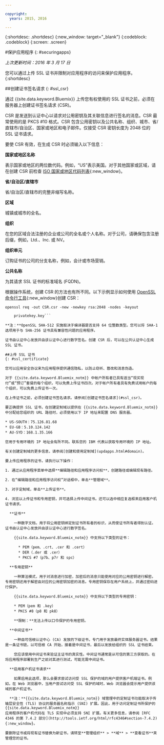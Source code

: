 ```yaml
---

copyright:
  years: 2015, 2016

---
```



{:shortdesc: .shortdesc}
{:new_window: target="_blank"}
{:codeblock: .codeblock}
{:screen: .screen}

#保护应用程序
{: #securingapps}

*上次更新时间：2016 年 3 月 17 日*

您可以通过上传 SSL 证书并限制对应用程序的访问来保护应用程序。{:shortdesc}

##创建证书签名请求
{: #ssl_csr}

通过 {{site.data.keyword.Bluemix}} 上传您有权使用的 SSL 证书之前，必须在服务器上创建证书签名请求 (CSR)。

CSR 是发送到认证中心以请求对公用密钥及其关联信息进行签名的消息。CSR 最常使用的是 PKCS #10 格式。CSR 包含公用密钥以及公共名称、组织、城市、省/直辖市/自治区、国家或地区和电子邮件。仅接受 CSR 密钥长度为 2048 位的 SSL 证书请求。

要使 CSR 有效，在生成 CSR 时必须输入以下信息：

**国家或地区名称**
  
  表示国家或地区的两位数代码。例如，“US”表示美国。对于其他国家或区域，请在创建 CSR 前检查 [ISO 国家或地区代码列表](https://www.iso.org/obp/ui/#search){:new_window}。
  
**省/自治区/直辖市**

  省/自治区/直辖市的完整非缩写名称。

**区域**

  城镇或城市的全名。
  
**组织**

  在您的区域合法注册的企业或公司的全名或个人名称。对于公司，请确保包含注册后缀，例如，Ltd.、Inc. 或 NV。
  
**组织单元**

  订购证书的公司的分支名称，例如，会计或市场营销。
  
**公共名称**

  为其请求 SSL 证书的标准域名 (FQDN)。
  
根据操作系统，创建 CSR 的方法也有所不同。以下示例显示如何使用 [OpenSSL 命令行工具](http://www.openssl.org/){:new_window}创建 CSR：

```
openssl req -out CSR.csr -new -newkey rsa:2048 -nodes -keyout

    privatekey.key```

**注：**OpenSSL SHA-512 实施取决于编译器是否支持 64 位整数类型。您可以将 SHA-1 选项用于与 SHA-256 证书具有兼容性问题的应用程序。

证书由认证中心发放并由该认证中心进行数字签名。创建 CSR 后，可以在公共认证中心生成 SSL 证书。 

##上传 SSL 证书
{: #ssl_certificate}

您可以应用安全协议来为应用程序提供通信隐私，以防止窃听、篡改和消息伪造。

对于 {{site.data.keyword.Bluemix_notm}} 中帐户所有者已具有适当“现买现付”或“预订”套餐的每个组织，可以免费上传证书四次。对于帐户所有者具有免费试用帐户的每个组织，可以免费上传证书一次。

在上传证书之前，必须创建证书签名请求。请参阅[创建证书签名请求](#ssl_csr)。

要正确提供 SSL 证书，在创建定制域以提供在 {{site.data.keyword.Bluemix_notm}} 中分配给您组织的 URL 路径时，必须使用以下 IP 地址来配置 DNS 服务器。

* US-SOUTH：75.126.81.68
* EU-GB：5.10.124.142
* AU-SYD：168.1.35.166

您用于专用环境的 IP 地址会有所不同。联系您的 IBM 代表以获取专用环境的 IP 地址。

有关创建定制域的更多信息，请参阅[创建和使用定制域](updapps.html#domain)。

要上传应用程序的证书，请执行以下操作：

1. 通过从应用程序菜单中选择**编辑路径和应用程序访问权**，创建路径或编辑现有路径。

2. 在“编辑路径和应用程序访问权”对话框中，单击**管理域**。

3. 对于定制域，单击**上传证书**。

4. 浏览以上传证书和专用密钥，并可选择上传中间证书。还可以选中相应复选框来启用客户机证书请求。

  **证书**
    
    一种数字文档，用于将公用密钥绑定到证书所有者的标识，从而使证书所有者得到认证。证书由认证中心发放并由该认证中心进行数字签名。
    
    {{site.data.keyword.Bluemix_notm}} 中支持以下类型的证书：
    
      * PEM（pem、.crt、.cer 和 .cert）
	  * DER（.der 或 .cer）
      * PKCS #7（p7b、p7r 和 spc）
	  
  **专用密钥**
  
    一种算法模式，用于对消息进行加密，加密后的消息只能使用对应的公用密钥进行解密。专用密钥还用于解密由对应的公用密钥加密的消息。专用密钥保存在用户系统上，并通过密码进行保护。
    
    {{site.data.keyword.Bluemix_notm}} 中支持以下类型的专用密钥：
    
    * PEM（pem 和 .key） 
    * PKCS #8（p8 和 pk8）
    
    **限制：**无法上传以口令保护的专用密钥。
    
  **中间证书**
  
    一种由可信根认证中心 (CA) 发放的下级证书，专门用于发放最终实体服务器证书。结果是一条证书链，以可信根 CA 开始，接着是中间证书，最后以发放给组织的 SSL 证书结束。
    
    您应该使用中间证书来验证主证书的真实性。中间证书通常是从可信的第三方获取的。在将应用程序部署到生产之前对其进行测试，可能无需中间证书。
  
  **启用客户机证书请求**
  
    如果启用此选项，那么会要求尝试访问受 SSL 保护的域的用户提供客户机端证书。例如，在 Web 浏览器中，当用户尝试访问受 SSL 保护的域时，Web 浏览器会提示用户提供该域的客户机证书。
  
  **注：**{{site.data.keyword.Bluemix_notm}} 域管理中的定制证书功能取决于传输层安全性 (TLS) 协议的服务器名称指示 (SNI) 扩展。因此，用于访问定制证书所保护的 {{site.data.keyword.Bluemix_notm}}
应用程序的客户机代码在 TLS 实现中必须支持 SNI 扩展。有关更多信息，请参阅 [RFC
4346 的第 7.4.2 部分](http://tools.ietf.org/html/rfc4346#section-7.4.2){:new_window}。

要删除证书或将现有证书替换为新证书，请转至**管理组织** > **域** > **查看证书**来管理您的证书。
